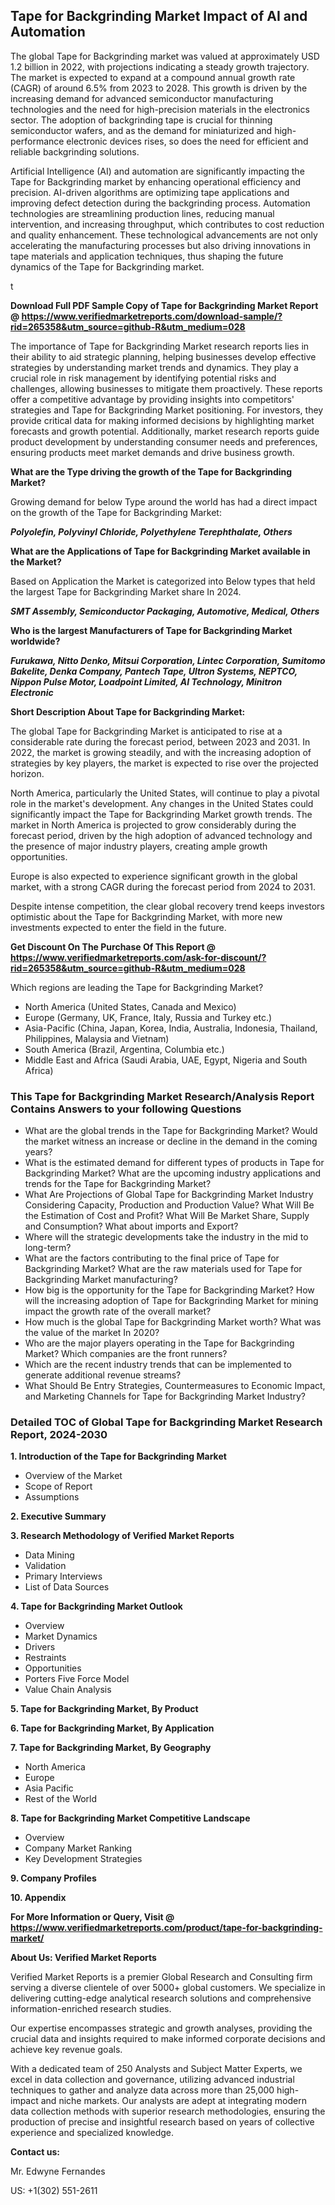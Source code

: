 <h2>Tape for Backgrinding Market Impact of AI and Automation</h2><p>The global Tape for Backgrinding market was valued at approximately USD 1.2 billion in 2022, with projections indicating a steady growth trajectory. The market is expected to expand at a compound annual growth rate (CAGR) of around 6.5% from 2023 to 2028. This growth is driven by the increasing demand for advanced semiconductor manufacturing technologies and the need for high-precision materials in the electronics sector. The adoption of backgrinding tape is crucial for thinning semiconductor wafers, and as the demand for miniaturized and high-performance electronic devices rises, so does the need for efficient and reliable backgrinding solutions.</p><p>Artificial Intelligence (AI) and automation are significantly impacting the Tape for Backgrinding market by enhancing operational efficiency and precision. AI-driven algorithms are optimizing tape applications and improving defect detection during the backgrinding process. Automation technologies are streamlining production lines, reducing manual intervention, and increasing throughput, which contributes to cost reduction and quality enhancement. These technological advancements are not only accelerating the manufacturing processes but also driving innovations in tape materials and application techniques, thus shaping the future dynamics of the Tape for Backgrinding market.</p>t</p><p id="" class=""><strong>Download Full PDF Sample Copy of Tape for Backgrinding Market Report @ <a href="https://www.verifiedmarketreports.com/download-sample/?rid=265358&utm_source=github-R&utm_medium=028" target="_blank">https://www.verifiedmarketreports.com/download-sample/?rid=265358&utm_source=github-R&utm_medium=028</a></strong></p><p>The importance of&nbsp;Tape for Backgrinding Market research reports lies in their ability to aid strategic planning, helping businesses develop effective strategies by understanding market trends and dynamics. They play a crucial role in risk management by identifying potential risks and challenges, allowing businesses to mitigate them proactively. These reports offer a competitive advantage by providing insights into competitors' strategies and Tape for Backgrinding Market positioning. For investors, they provide critical data for making informed decisions by highlighting market forecasts and growth potential. Additionally, market research reports guide product development by understanding consumer needs and preferences, ensuring products meet market demands and drive business growth.</p><p><strong>What are the&nbsp;Type driving the growth of the Tape for Backgrinding Market?</strong></p><p id="" class="">Growing demand for below Type around the world has had a direct impact on the growth of the Tape for Backgrinding Market:</p><em><strong>Polyolefin, Polyvinyl Chloride, Polyethylene Terephthalate, Others</strong></em></p><strong>What are the&nbsp;Applications&nbsp;of Tape for Backgrinding Market available in the Market?</strong></p><p id="" class="">Based on Application the Market is categorized into Below types that held the largest Tape for Backgrinding Market share In 2024.</p><em><strong>SMT Assembly, Semiconductor Packaging, Automotive, Medical, Others</strong></em></p><strong>Who is the largest Manufacturers of Tape for Backgrinding Market worldwide?</strong></p><p><em><strong>Furukawa, Nitto Denko, Mitsui Corporation, Lintec Corporation, Sumitomo Bakelite, Denka Company, Pantech Tape, Ultron Systems, NEPTCO, Nippon Pulse Motor, Loadpoint Limited, AI Technology, Minitron Electronic</strong></em></p><p id="" class=""><strong>Short Description About Tape for Backgrinding Market:</strong></p><p>The global Tape for Backgrinding Market is anticipated to rise at a considerable rate during the forecast period, between 2023 and 2031. In 2022, the market is growing steadily, and with the increasing adoption of strategies by key players, the market is expected to rise over the projected horizon.</p><p>North America, particularly the United States, will continue to play a pivotal role in the market's development. Any changes in the United States could significantly impact the Tape for Backgrinding Market growth trends. The market in North America is projected to grow considerably during the forecast period, driven by the high adoption of advanced technology and the presence of major industry players, creating ample growth opportunities.</p><p>Europe is also expected to experience significant growth in the global market, with a strong CAGR during the forecast period from 2024 to 2031.</p><p>Despite intense competition, the clear global recovery trend keeps investors optimistic about the Tape for Backgrinding Market, with more new investments expected to enter the field in the future.</p><p id="" class=""><strong>Get Discount On The Purchase Of This Report @ <a href="https://www.verifiedmarketreports.com/ask-for-discount/?rid=265358&utm_source=github-R&utm_medium=028" target="_blank">https://www.verifiedmarketreports.com/ask-for-discount/?rid=265358&utm_source=github-R&utm_medium=028</a></strong></p>Which regions are leading the Tape for Backgrinding Market?</p><ul><li>North America (United States, Canada and Mexico)</li><li>Europe (Germany, UK, France, Italy, Russia and Turkey etc.)</li><li>Asia-Pacific (China, Japan, Korea, India, Australia, Indonesia, Thailand, Philippines, Malaysia and Vietnam)</li><li>South America (Brazil, Argentina, Columbia etc.)</li><li>Middle East and Africa (Saudi Arabia, UAE, Egypt, Nigeria and South Africa)</li></ul><h3 id="" class="">This Tape for Backgrinding Market Research/Analysis Report Contains Answers to your following Questions</h3><ul><li>What are the global trends in the Tape for Backgrinding Market? Would the market witness an increase or decline in the demand in the coming years?</li><li>What is the estimated demand for different types of products in Tape for Backgrinding Market? What are the upcoming industry applications and trends for the Tape for Backgrinding Market?</li><li>What Are Projections of Global Tape for Backgrinding Market Industry Considering Capacity, Production and Production Value? What Will Be the Estimation of Cost and Profit? What Will Be Market Share, Supply and Consumption? What about imports and Export?</li><li>Where will the strategic developments take the industry in the mid to long-term?</li><li>What are the factors contributing to the final price of Tape for Backgrinding Market? What are the raw materials used for Tape for Backgrinding Market manufacturing?</li><li>How big is the opportunity for the Tape for Backgrinding Market? How will the increasing adoption of Tape for Backgrinding Market for mining impact the growth rate of the overall market?</li><li>How much is the global Tape for Backgrinding Market worth? What was the value of the market In 2020?</li><li>Who are the major players operating in the Tape for Backgrinding Market? Which companies are the front runners?</li><li>Which are the recent industry trends that can be implemented to generate additional revenue streams?</li><li>What Should Be Entry Strategies, Countermeasures to Economic Impact, and Marketing Channels for Tape for Backgrinding Market Industry?</li></ul><h3 id="" class="">Detailed TOC of Global Tape for Backgrinding Market Research Report, 2024-2030</h3><p id="" class=""><strong>1. Introduction of the Tape for Backgrinding Market</strong></p><ul><li>Overview of the Market</li><li>Scope of Report</li><li>Assumptions</li></ul><p id="" class=""><strong>2. Executive Summary</strong></p><p id="" class=""><strong>3. Research Methodology of Verified Market Reports</strong></p><ul><li>Data Mining</li><li>Validation</li><li>Primary Interviews</li><li>List of Data Sources</li></ul><p id="" class=""><strong>4. Tape for Backgrinding Market Outlook</strong></p><ul><li>Overview</li><li>Market Dynamics</li><li>Drivers</li><li>Restraints</li><li>Opportunities</li><li>Porters Five Force Model</li><li>Value Chain Analysis</li></ul><p id="" class=""><strong>5. Tape for Backgrinding Market, By Product</strong></p><p id="" class=""><strong>6. Tape for Backgrinding Market, By Application</strong></p><p id="" class=""><strong>7. Tape for Backgrinding Market, By Geography</strong></p><ul><li>North America</li><li>Europe</li><li>Asia Pacific</li><li>Rest of the World</li></ul><p id="" class=""><strong>8. Tape for Backgrinding Market Competitive Landscape</strong></p><ul><li>Overview</li><li>Company Market Ranking</li><li>Key Development Strategies</li></ul><p id="" class=""><strong>9. Company Profiles</strong></p><p id="" class=""><strong>10. Appendix</strong></p><p id="" class=""><strong>For More Information or Query, Visit @ <a href="https://www.verifiedmarketreports.com/product/tape-for-backgrinding-market/" target="_blank">https://www.verifiedmarketreports.com/product/tape-for-backgrinding-market/</a></strong></p><p id="" class=""><strong>About Us: Verified Market Reports</strong></p><p id="" class="">Verified Market Reports is a premier Global Research and Consulting firm serving a diverse clientele of over 5000+ global customers. We specialize in delivering cutting-edge analytical research solutions and comprehensive information-enriched research studies.</p><p id="" class="">Our expertise encompasses strategic and growth analyses, providing the crucial data and insights required to make informed corporate decisions and achieve key revenue goals.</p><p id="" class="">With a dedicated team of 250 Analysts and Subject Matter Experts, we excel in data collection and governance, utilizing advanced industrial techniques to gather and analyze data across more than 25,000 high-impact and niche markets. Our analysts are adept at integrating modern data collection methods with superior research methodologies, ensuring the production of precise and insightful research based on years of collective experience and specialized knowledge.</p><p id="" class=""><strong>Contact us:</strong></p><p id="" class="">Mr. Edwyne Fernandes</p><p id="" class="">US: +1(302) 551-2611</p>